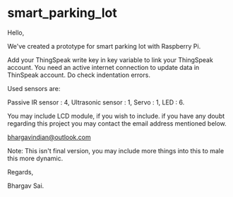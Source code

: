 # smart_parking_lot
Hello,

We've created a prototype for smart parking lot with Raspberry Pi.

Add your ThingSpeak write key in key variable to link your ThingSpeak account.
You need an active internet connection to update data in ThinSpeak account.
Do check indentation errors.

Used sensors are:

Passive IR sensor : 4,
Ultrasonic sensor : 1,
Servo : 1,
LED : 6.

You may include LCD module, if you wish to include.
if you have any doubt regarding this project you may contact the email address mentioned below.

bhargavindian@outlook.com

Note: 
This isn't final version, you may include more things into this to male this more dynamic.

Regards,

Bhargav Sai.


